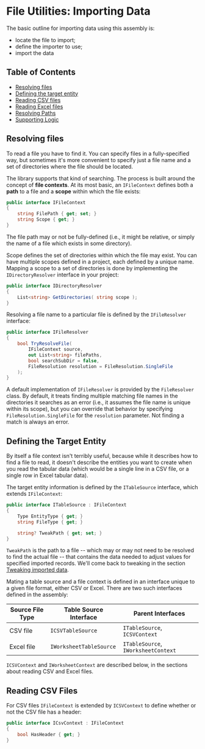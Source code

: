 # File Utilities: Importing Data

The basic outline for importing data using this assembly is:

- locate the file to import;
- define the importer to use;
- import the data

## Table of Contents

- [Resolving files](#resolving-files)
- [Defining the target entity](#defining-the-target-entity)
- [Reading CSV files]()
- [Reading Excel files]()
- [Resolving Paths]()
- [Supporting Logic]()

## Resolving files

To read a file you have to find it. You can specify files in a fully-specified way, but sometimes it's more convenient to specify just a file name and a set of directories where the file should be located.

The library supports that kind of searching. The process is built around the concept of **file contexts**. At its most basic, an `IFileContext` defines both a **path** to a file and a **scope** within which the file exists:

```csharp
public interface IFileContext
{
    string FilePath { get; set; }
    string Scope { get; }
}
```

The file path may or not be fully-defined (i.e., it might be relative, or simply the name of a file which exists in some directory).

Scope defines the set of directories within which the file may exist. You can have multiple scopes defined in a project, each defined by a unique name. Mapping a scope to a set of directories is done by implementing the `IDirectoryResolver` interface in your project:

```csharp
public interface IDirectoryResolver
{
    List<string> GetDirectories( string scope );
}
```

Resolving a file name to a particular file is defined by the `IFileResolver` interface:

```csharp
public interface IFileResolver
{
    bool TryResolveFile(
        IFileContext source,
        out List<string> filePaths,
        bool searchSubDir = false,
        FileResolution resolution = FileResolution.SingleFile
    );
}
```

A default implementation of `IFileResolver` is provided by the `FileResolver` class. By default, it treats finding multiple matching file names in the directories it searches as an error (i.e., it assumes the file name is unique within its scope), but you can override that behavior by specifying `FileResolution.SingleFile` for the `resolution` parameter. Not finding a match is always an error.

## Defining the Target Entity

By itself a file context isn't terribly useful, because while it describes how to find a file to read, it doesn't describe the entities you want to create when you read the tabular data (which would be a single line in a CSV file, or a single row in Excel tabular data).

The target entity information is defined by the `ITableSource` interface, which extends `IFileContext`:

```csharp
public interface ITableSource : IFileContext
{
    Type EntityType { get; }
    string FileType { get; }

    string? TweakPath { get; set; }
}
```

`TweakPath` is the path to a file -- which may or may not need to be resolved to find the actual file -- that contains the data needed to adjust values for specified imported records. We'll come back to tweaking in the section [Tweaking imported data]().

Mating a table source and a file context is defined in an interface unique to a given file format, either CSV or Excel. There are two such interfaces defined in the assembly:

|Source File Type|Table Source Interface|Parent Interfaces|
|----------------|----------------------|-----------------|
|CSV file|`ICSVTableSource`|`ITableSource`, `ICSVContext`|
|Excel file|`IWorksheetTableSource`|`ITableSource`, `IWorksheetContext`|

`ICSVContext` and `IWorksheetContext` are described below, in the sections about reading CSV and Excel files.

## Reading CSV Files

For CSV files `IFileContext` is extended by `ICSVContext` to define whether or not the CSV file has a header:

```csharp
public interface ICsvContext : IFileContext
{
    bool HasHeader { get; }
}
```
